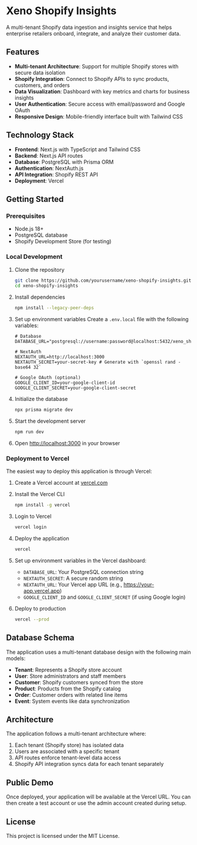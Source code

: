 # Xeno Shopify Insights

A multi-tenant Shopify data ingestion and insights service that helps enterprise retailers onboard, integrate, and analyze their customer data.

## Features

- **Multi-tenant Architecture**: Support for multiple Shopify stores with secure data isolation
- **Shopify Integration**: Connect to Shopify APIs to sync products, customers, and orders
- **Data Visualization**: Dashboard with key metrics and charts for business insights
- **User Authentication**: Secure access with email/password and Google OAuth
- **Responsive Design**: Mobile-friendly interface built with Tailwind CSS

## Technology Stack

- **Frontend**: Next.js with TypeScript and Tailwind CSS
- **Backend**: Next.js API routes
- **Database**: PostgreSQL with Prisma ORM
- **Authentication**: NextAuth.js
- **API Integration**: Shopify REST API
- **Deployment**: Vercel

## Getting Started

### Prerequisites

- Node.js 18+ 
- PostgreSQL database
- Shopify Development Store (for testing)

### Local Development

1. Clone the repository
   ```bash
   git clone https://github.com/yourusername/xeno-shopify-insights.git
   cd xeno-shopify-insights
   ```

2. Install dependencies
   ```bash
   npm install --legacy-peer-deps
   ```

3. Set up environment variables
   Create a `.env.local` file with the following variables:
   ```
   # Database
   DATABASE_URL="postgresql://username:password@localhost:5432/xeno_shopify"
   
   # NextAuth
   NEXTAUTH_URL=http://localhost:3000
   NEXTAUTH_SECRET=your-secret-key # Generate with `openssl rand -base64 32`
   
   # Google OAuth (optional)
   GOOGLE_CLIENT_ID=your-google-client-id
   GOOGLE_CLIENT_SECRET=your-google-client-secret
   ```

4. Initialize the database
   ```bash
   npx prisma migrate dev
   ```

5. Start the development server
   ```bash
   npm run dev
   ```

6. Open [http://localhost:3000](http://localhost:3000) in your browser

### Deployment to Vercel

The easiest way to deploy this application is through Vercel:

1. Create a Vercel account at [vercel.com](https://vercel.com)

2. Install the Vercel CLI
   ```bash
   npm install -g vercel
   ```

3. Login to Vercel
   ```bash
   vercel login
   ```

4. Deploy the application
   ```bash
   vercel
   ```

5. Set up environment variables in the Vercel dashboard:
   - `DATABASE_URL`: Your PostgreSQL connection string
   - `NEXTAUTH_SECRET`: A secure random string
   - `NEXTAUTH_URL`: Your Vercel app URL (e.g., https://your-app.vercel.app)
   - `GOOGLE_CLIENT_ID` and `GOOGLE_CLIENT_SECRET` (if using Google login)

6. Deploy to production
   ```bash
   vercel --prod
   ```

## Database Schema

The application uses a multi-tenant database design with the following main models:

- **Tenant**: Represents a Shopify store account
- **User**: Store administrators and staff members
- **Customer**: Shopify customers synced from the store
- **Product**: Products from the Shopify catalog
- **Order**: Customer orders with related line items
- **Event**: System events like data synchronization

## Architecture

The application follows a multi-tenant architecture where:

1. Each tenant (Shopify store) has isolated data
2. Users are associated with a specific tenant
3. API routes enforce tenant-level data access
4. Shopify API integration syncs data for each tenant separately

## Public Demo

Once deployed, your application will be available at the Vercel URL. You can then create a test account or use the admin account created during setup.

## License

This project is licensed under the MIT License.

